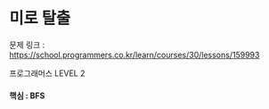 # 미로 탈출 

문제 링크 : https://school.programmers.co.kr/learn/courses/30/lessons/159993

프로그래머스 LEVEL 2

#### 핵심 : BFS

